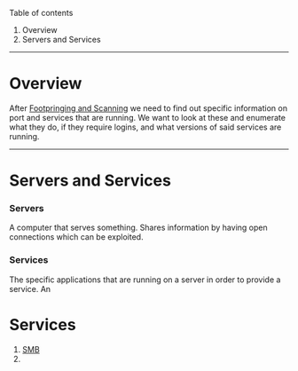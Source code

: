 Table of contents
1. Overview
2. Servers and Services

---
# Overview

After [Footpringing and Scanning](Footprinting_Scanning) we need to find out specific information on port and services that are running. We want to look at these and enumerate what they do, if they require logins, and what versions of said services are running.

---
# Servers and Services
### Servers
A computer that serves something. Shares information by having open connections which can be exploited.
### Services
The specific applications that are running on a server in order to provide a service. An 

# Services
1. [SMB](../../Services/SMB)
2. 
